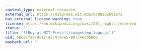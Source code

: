 ```yaml
---
content_type: external-resource
external_url: https://mitpress.mit.edu/9780262691673
has_external_license_warning: true
license: https://en.wikipedia.org/wiki/All_rights_reserved
status: ''
title: '![Buy at MIT Press](/images/mp_logo.gif)'
uid: b6b2cfaa-dc17-4274-87e5-807c4ecd68b6
wayback_url: ''
---
```


